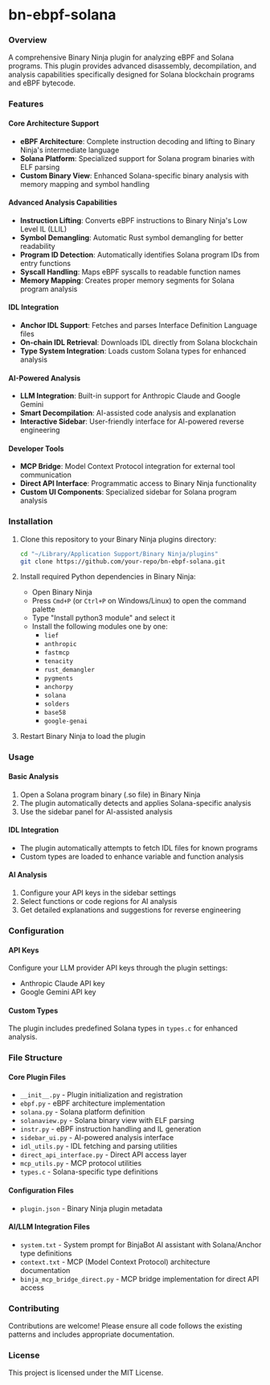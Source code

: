 # bn-ebpf-solana

### Overview

A comprehensive Binary Ninja plugin for analyzing eBPF and Solana programs. This plugin provides advanced disassembly, decompilation, and analysis capabilities specifically designed for Solana blockchain programs and eBPF bytecode.

### Features

#### Core Architecture Support
- **eBPF Architecture**: Complete instruction decoding and lifting to Binary Ninja's intermediate language
- **Solana Platform**: Specialized support for Solana program binaries with ELF parsing
- **Custom Binary View**: Enhanced Solana-specific binary analysis with memory mapping and symbol handling

#### Advanced Analysis Capabilities
- **Instruction Lifting**: Converts eBPF instructions to Binary Ninja's Low Level IL (LLIL)
- **Symbol Demangling**: Automatic Rust symbol demangling for better readability
- **Program ID Detection**: Automatically identifies Solana program IDs from entry functions
- **Syscall Handling**: Maps eBPF syscalls to readable function names
- **Memory Mapping**: Creates proper memory segments for Solana program analysis

#### IDL Integration
- **Anchor IDL Support**: Fetches and parses Interface Definition Language files
- **On-chain IDL Retrieval**: Downloads IDL directly from Solana blockchain
- **Type System Integration**: Loads custom Solana types for enhanced analysis

#### AI-Powered Analysis
- **LLM Integration**: Built-in support for Anthropic Claude and Google Gemini
- **Smart Decompilation**: AI-assisted code analysis and explanation
- **Interactive Sidebar**: User-friendly interface for AI-powered reverse engineering

#### Developer Tools
- **MCP Bridge**: Model Context Protocol integration for external tool communication
- **Direct API Interface**: Programmatic access to Binary Ninja functionality
- **Custom UI Components**: Specialized sidebar for Solana program analysis

### Installation

1. Clone this repository to your Binary Ninja plugins directory:
   ```bash
   cd "~/Library/Application Support/Binary Ninja/plugins"
   git clone https://github.com/your-repo/bn-ebpf-solana.git
   ```

2. Install required Python dependencies in Binary Ninja:
   - Open Binary Ninja
   - Press `Cmd+P` (or `Ctrl+P` on Windows/Linux) to open the command palette
   - Type "Install python3 module" and select it
   - Install the following modules one by one:
     - `lief`
     - `anthropic`
     - `fastmcp`
     - `tenacity`
     - `rust_demangler`
     - `pygments`
     - `anchorpy`
     - `solana`
     - `solders`
     - `base58`
     - `google-genai`

3. Restart Binary Ninja to load the plugin

### Usage

#### Basic Analysis
1. Open a Solana program binary (.so file) in Binary Ninja
2. The plugin automatically detects and applies Solana-specific analysis
3. Use the sidebar panel for AI-assisted analysis

#### IDL Integration
- The plugin automatically attempts to fetch IDL files for known programs
- Custom types are loaded to enhance variable and function analysis

#### AI Analysis
1. Configure your API keys in the sidebar settings
2. Select functions or code regions for AI analysis
3. Get detailed explanations and suggestions for reverse engineering

### Configuration

#### API Keys
Configure your LLM provider API keys through the plugin settings:
- Anthropic Claude API key
- Google Gemini API key

#### Custom Types
The plugin includes predefined Solana types in `types.c` for enhanced analysis.

### File Structure

#### Core Plugin Files
- `__init__.py` - Plugin initialization and registration
- `ebpf.py` - eBPF architecture implementation
- `solana.py` - Solana platform definition
- `solanaview.py` - Solana binary view with ELF parsing
- `instr.py` - eBPF instruction handling and IL generation
- `sidebar_ui.py` - AI-powered analysis interface
- `idl_utils.py` - IDL fetching and parsing utilities
- `direct_api_interface.py` - Direct API access layer
- `mcp_utils.py` - MCP protocol utilities
- `types.c` - Solana-specific type definitions

#### Configuration Files
- `plugin.json` - Binary Ninja plugin metadata

#### AI/LLM Integration Files
- `system.txt` - System prompt for BinjaBot AI assistant with Solana/Anchor type definitions
- `context.txt` - MCP (Model Context Protocol) architecture documentation
- `binja_mcp_bridge_direct.py` - MCP bridge implementation for direct API access

### Contributing

Contributions are welcome! Please ensure all code follows the existing patterns and includes appropriate documentation.

### License

This project is licensed under the MIT License.
